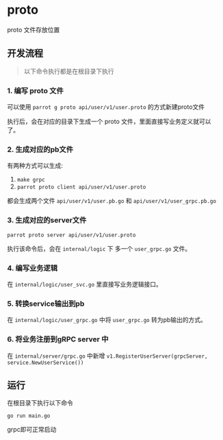# proto

proto 文件存放位置

## 开发流程

> 以下命令执行都是在根目录下执行

### 1. 编写 proto 文件

可以使用 `parrot g proto api/user/v1/user.proto` 的方式新建proto文件

执行后，会在对应的目录下生成一个 proto 文件，里面直接写业务定义就可以了。

### 2. 生成对应的pb文件

有两种方式可以生成:

1. `make grpc`
2. `parrot proto client api/user/v1/user.proto`

都会生成两个文件 `api/user/v1/user.pb.go` 和 `api/user/v1/user_grpc.pb.go`

### 3. 生成对应的server文件

`parrot proto server api/user/v1/user.proto`

执行该命令后，会在 `internal/logic` 下 多一个 `user_grpc.go` 文件。

### 4. 编写业务逻辑

在 `internal/logic/user_svc.go` 里直接写业务逻辑接口。

### 5. 转换service输出到pb

在 `internal/logic/user_grpc.go` 中将 `user_grpc.go` 转为pb输出的方式。

### 6. 将业务注册到gRPC server 中

在 `internal/server/grpc.go` 中新增 `v1.RegisterUserServer(grpcServer, service.NewUserService())`

## 运行

在根目录下执行以下命令

`go run main.go`

grpc即可正常启动
